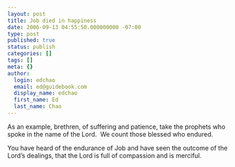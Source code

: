 ```yaml
---
layout: post
title: Job died in happiness
date: 2006-09-13 04:55:50.000000000 -07:00
type: post
published: true
status: publish
categories: []
tags: []
meta: {}
author:
  login: edchao
  email: ed@guidebook.com
  display_name: edchao
  first_name: Ed
  last_name: Chao
---
```

<p>As an example, brethren, of suffering and patience, take the prophets who spoke in the name of the Lord.  We count those blessed who endured.</p>
<p>You have heard of the endurance of Job and have seen the outcome of the Lord’s dealings, that the Lord is full of compassion and is merciful.</p>
